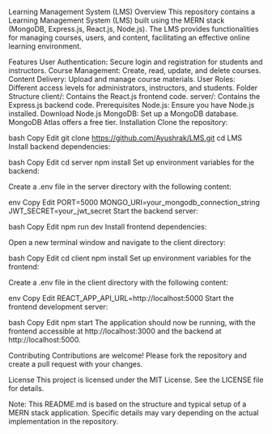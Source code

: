 Learning Management System (LMS)
Overview
This repository contains a Learning Management System (LMS) built using the MERN stack (MongoDB, Express.js, React.js, Node.js). The LMS provides functionalities for managing courses, users, and content, facilitating an effective online learning environment.

Features
User Authentication: Secure login and registration for students and instructors.
Course Management: Create, read, update, and delete courses.
Content Delivery: Upload and manage course materials.
User Roles: Different access levels for administrators, instructors, and students.
Folder Structure
client/: Contains the React.js frontend code.
server/: Contains the Express.js backend code.
Prerequisites
Node.js: Ensure you have Node.js installed. Download Node.js
MongoDB: Set up a MongoDB database. MongoDB Atlas offers a free tier.
Installation
Clone the repository:

bash
Copy
Edit
git clone https://github.com/Ayushrak/LMS.git
cd LMS
Install backend dependencies:

bash
Copy
Edit
cd server
npm install
Set up environment variables for the backend:

Create a .env file in the server directory with the following content:

env
Copy
Edit
PORT=5000
MONGO_URI=your_mongodb_connection_string
JWT_SECRET=your_jwt_secret
Start the backend server:

bash
Copy
Edit
npm run dev
Install frontend dependencies:

Open a new terminal window and navigate to the client directory:

bash
Copy
Edit
cd client
npm install
Set up environment variables for the frontend:

Create a .env file in the client directory with the following content:

env
Copy
Edit
REACT_APP_API_URL=http://localhost:5000
Start the frontend development server:

bash
Copy
Edit
npm start
The application should now be running, with the frontend accessible at http://localhost:3000 and the backend at http://localhost:5000.

Contributing
Contributions are welcome! Please fork the repository and create a pull request with your changes.

License
This project is licensed under the MIT License. See the LICENSE file for details.

Note: This README.md is based on the structure and typical setup of a MERN stack application. Specific details may vary depending on the actual implementation in the repository.
